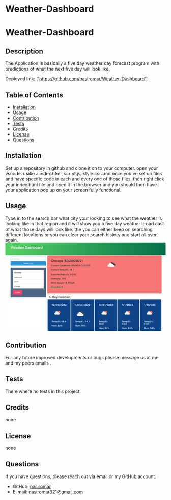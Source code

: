 # Weather-Dashboard
# Weather-Dashboard 
  
## Description
The Application is basically a five day weather day forecast program    with predictions of what the next five day will look like.

Deployed link: ['https://github.com/nasiromar/Weather-Dashboard']
## Table of Contents
* [Installation](#installation)
* [Usage](#usage)
* [Contribution](#contribution)
* [Tests](#tests)
* [Credits](#credits)
* [License](#license)
* [Questions](#questions)
## Installation
Set up a repository in github and clone it on to your computer. open your vscode. make a index.html, script.js, style.css and once you've set up files and have specific code in each and every one of those files. then right click your index.html file and open it in the browser and you should then have your application pop up on your screen fully functional.
## Usage
Type in to the search bar what city your looking to see what the weather is looking like in that region and it will show you a five day weather broad cast of what those days will look like. the you can either keep on searching different locations or you can clear your search history and start all over again.
![Project Screenshot](./assets/wd.png)
## Contribution
For any future improved developments or bugs please message us at me and my peers emails .
## Tests
There where no tests in this project. 
## Credits
none
## License
none

## Questions
If you have questions, please reach out via email or my GitHub account.
* GitHub: [nasiromar](https://github.com/nasiromar)
* E-mail: [nasiromar321@gmail.com](mailto:nasiromar321@gmail.com)


    
